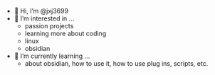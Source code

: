 - 👋 Hi, I’m @jxj3699
- 👀 I’m interested in ...
   - passion projects
   - learning more about coding
   - linux
   - obsidian
- 🌱 I’m currently learning ...
  - about obsidian, how to use it, how to use plug ins, scripts, etc.

<!---
jxj3699/jxj3699 is a ✨ special ✨ repository because its `README.md` (this file) appears on your GitHub profile.
You can click the Preview link to take a look at your changes.
--->
